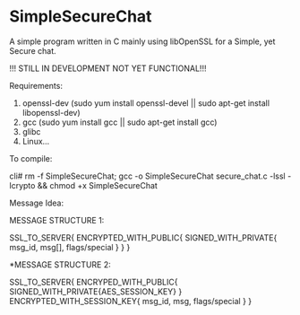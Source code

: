 # SimpleSecureChat
A simple program written in C mainly using libOpenSSL for a Simple, yet Secure chat.

!!! STILL IN DEVELOPMENT NOT YET FUNCTIONAL!!!

Requirements:
1. openssl-dev (sudo yum install openssl-devel || sudo apt-get install libopenssl-dev) 
2. gcc (sudo yum install gcc || sudo apt-get install gcc)
3. glibc
4. Linux... 


To compile:

cli# rm -f SimpleSecureChat; gcc -o SimpleSecureChat secure_chat.c -lssl -lcrypto && chmod +x SimpleSecureChat


Message Idea:


 MESSAGE STRUCTURE 1:
 
  SSL_TO_SERVER{
 	ENCRYPTED_WITH_PUBLIC{
  		SIGNED_WITH_PRIVATE{
 			msg_id,
 			msg[],
 			flags/special
 		}
 	}
 }
 
 *MESSAGE STRUCTURE 2:
 
 SSL_TO_SERVER{
 ENCRYPED_WITH_PUBLIC{
  		SIGNED_WITH_PRIVATE{AES_SESSION_KEY}
  	}
  	ENCRYPTED_WITH_SESSION_KEY{
 		msg_id,
 		msg,
 		flags/special
  	}
  }
